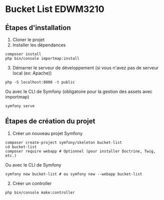 # Bucket List EDWM3210

## Étapes d'installation

1. Cloner le projet
2. Installer les dépendances
```shell
composer install
php bin/console importmap:install
```
3. Démarrer le serveur de développement (si vous n'avez pas de serveur local (ex: Apache))
```shell
php -S localhost:8000 -t public
```
Ou avec le CLI de Symfony (obligatoire pour la gestion des assets avec importmap)
```shell
symfony serve
```

## Étapes de création du projet

1. Créer un nouveau projet Symfony
```shell
composer create-project symfony/skeleton bucket-list
cd bucket-list
composer require webapp # Optionnel (pour installer Doctrine, Twig, etc.)
```
Ou avec le CLI de Symfony
```shell
symfony new bucket-list # ou symfony new --webapp bucket-list
```

2. Créer un controller
```shell
php bin/console make:controller
```
